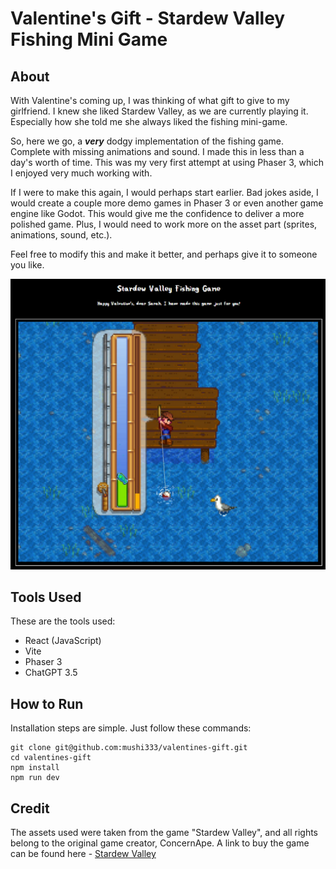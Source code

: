 # Valentine's Gift - Stardew Valley Fishing Mini Game

## About
With Valentine's coming up, I was thinking of what gift to give to my girlfriend. I knew she liked Stardew Valley, as we are currently playing it. Especially how she told me she always liked the fishing mini-game.

So, here we go, a ***very*** dodgy implementation of the fishing game. Complete with missing animations and sound. I made this in less than a day's worth of time. This was my very first attempt at using Phaser 3, which I enjoyed very much working with.

If I were to make this again, I would perhaps start earlier. Bad jokes aside, I would create a couple more demo games in Phaser 3 or even another game engine like Godot. This would give me the confidence to deliver a more polished game. Plus, I would need to work more on the asset part (sprites, animations, sound, etc.).

Feel free to modify this and make it better, and perhaps give it to someone you like.


![Screenshot of the simple fishing game](game.png)

## Tools Used
These are the tools used:
- React (JavaScript)
- Vite
- Phaser 3
- ChatGPT 3.5

## How to Run
Installation steps are simple. Just follow these commands:
```
git clone git@github.com:mushi333/valentines-gift.git
cd valentines-gift
npm install
npm run dev
```

## Credit
The assets used were taken from the game "Stardew Valley", and all rights belong to the original game creator, ConcernApe. A link to buy the game can be found here - [Stardew Valley](https://www.stardewvalley.net/)
